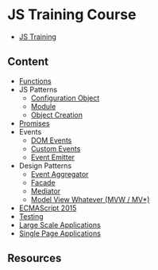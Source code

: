 # JS Training Course

- [JS Training](https://www.youtube.com/watch?v=_H057Dc2Pdg&list=PLIGDNOJWiL1-42-wM9jfgN364lzxwFFI2)

## Content

- [Functions](/functions)
- JS Patterns
    + [Configuration Object](/js-patterns/configuration-object)
    + [Module](/js-patterns/module)
    + [Object Creation](/js-patterns/object-creation)
- [Promises](/promises)
- Events
    + [DOM Events](/events/dom-events)
    + [Custom Events](/events/custom-events)
    + [Event Emitter](/events/event-emitter)
- Design Patterns
    + [Event Aggregator](/design-patterns/event-aggregator)
    + [Facade](/design-patterns/facade)
    + [Mediator](/design-patterns/mediator)
    + [Model View Whatever (MVW / MV*)](/design-patterns/mvw)
- [ECMAScript 2015](/es2015)
- [Testing](/testing)
- [Large Scale Applications](/large-scale-apps)
- [Single Page Applications](/spa)

## Resources
